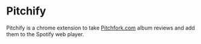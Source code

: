 # Pitchify 

Pitchify is a chrome extension to take 
[Pitchfork.com](www.pitchfork.com) album reviews and add them to the Spotify
web player.


